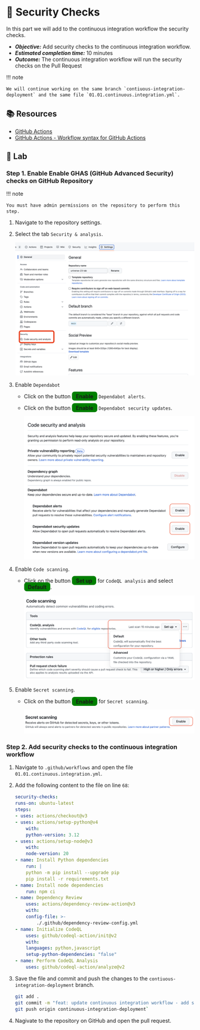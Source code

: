 # :test_tube: Security Checks

In this part we will add to the continuous integration workflow the security checks.

- _**Objective:**_ Add security checks to the continuous integration workflow.
- _**Estimated completion time:**_ 10 minutes
- _**Outcome:**_ The continuous integration workflow will run the security checks on the Pull Request

!!! note

    We will continue working on the same branch `contiuous-integration-deployment` and the same file `01.01.continuous.integration.yml`.

## :books: Resources

- [GitHub Actions](https://docs.github.com/en/actions)
- [GitHub Actions - Workflow syntax for GitHub Actions](https://docs.github.com/en/actions/reference/workflow-syntax-for-github-actions)

## :pencil: Lab

### Step 1. Enable Enable GHAS (GitHub Advanced Security) checks on GitHub Repository

!!! note

    You must have admin permissions on the repository to perform this step.

1. Navigate to the repository settings.
2. Select the tab `Security & analysis`.

      ![GHAS](../../assets/img/compliance-1.png)

3. Enable `Dependabot`

   - Click on the button <span style="background-color: green; font-weight: bold; padding: 0.25em 0.75em; border-radius: 0.5em">Enable</span> `Dependabot alerts`.
   - Click on the button <span style="background-color: green; font-weight: bold; padding: 0.25em 0.75em; border-radius: 0.5em">Enable</span> `Dependabot security updates`.

       ![GHAS](../../assets/img/compliance-2.png)

4. Enable `Code scanning`.

   - Click on the button <span style="background-color: green; font-weight: bold; padding: 0.25em 0.75em; border-radius: 0.5em">Set up</span> for `CodeQL analysis` and select <span style="background-color: green; font-weight: bold; padding: 0.25em 0.75em; border-radius: 0.5em">Default</span>.

      ![GHAS](../../assets/img/complianc-3_.png)

5. Enable `Secret scanning`.

   - Click on the button <span style="background-color: green; font-weight: bold; padding: 0.25em 0.75em; border-radius: 0.5em">Enable</span> for `Secret scanning`.

     ![GHAS](../../assets/img/complaince-4.png)

### Step 2. Add security checks to the continuous integration workflow

1. Navigate to `.github/workflows` and open the file `01.01.continuous.integration.yml`.
2. Add the following content to the file on line `68`:

   ```yml
   security-checks:
   runs-on: ubuntu-latest
   steps:
   - uses: actions/checkout@v3
   - uses: actions/setup-python@v4
       with:
       python-version: 3.12
   - uses: actions/setup-node@v3
       with:
       node-version: 20
   - name: Install Python dependencies
       run: |
       python -m pip install --upgrade pip
       pip install -r requirements.txt
   - name: Install node dependencies
       run: npm ci
   - name: Dependency Review
       uses: actions/dependency-review-action@v3
       with:
       config-file: >-
           ./.github/dependency-review-config.yml
   - name: Initialize CodeQL
       uses: github/codeql-action/init@v2
       with:
       languages: python,javascript
       setup-python-dependencies: "false"
   - name: Perform CodeQL Analysis
       uses: github/codeql-action/analyze@v2
   ```

3. Save the file and commit and push the changes to the `contiuous-integration-deployment` branch.

   ```bash
   git add .
   git commit -m "feat: update continuous integration workflow - add security checks step"`
   git push origin continuous-integration-deployment`
   ```

4. Nagivate to the repository on GitHub and open the pull request.
